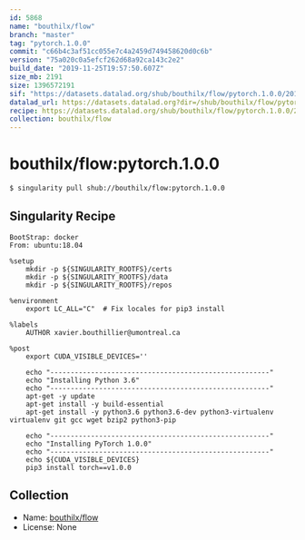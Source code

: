 ```yaml
---
id: 5868
name: "bouthilx/flow"
branch: "master"
tag: "pytorch.1.0.0"
commit: "c66b4c3af51cc055e7c4a2459d749458620d0c6b"
version: "75a020c0a5efcf262d68a92ca143c2e2"
build_date: "2019-11-25T19:57:50.607Z"
size_mb: 2191
size: 1396572191
sif: "https://datasets.datalad.org/shub/bouthilx/flow/pytorch.1.0.0/2019-11-25-c66b4c3a-75a020c0/75a020c0a5efcf262d68a92ca143c2e2.simg"
datalad_url: https://datasets.datalad.org?dir=/shub/bouthilx/flow/pytorch.1.0.0/2019-11-25-c66b4c3a-75a020c0/
recipe: https://datasets.datalad.org/shub/bouthilx/flow/pytorch.1.0.0/2019-11-25-c66b4c3a-75a020c0/Singularity
collection: bouthilx/flow
---
```


# bouthilx/flow:pytorch.1.0.0

```bash
$ singularity pull shub://bouthilx/flow:pytorch.1.0.0
```

## Singularity Recipe

```singularity
BootStrap: docker
From: ubuntu:18.04

%setup
    mkdir -p ${SINGULARITY_ROOTFS}/certs
    mkdir -p ${SINGULARITY_ROOTFS}/data
    mkdir -p ${SINGULARITY_ROOTFS}/repos

%environment
	export LC_ALL="C"  # Fix locales for pip3 install

%labels
    AUTHOR xavier.bouthillier@umontreal.ca

%post
    export CUDA_VISIBLE_DEVICES=''

    echo "------------------------------------------------------"
    echo "Installing Python 3.6"
    echo "------------------------------------------------------"
    apt-get -y update
    apt-get install -y build-essential
    apt-get install -y python3.6 python3.6-dev python3-virtualenv virtualenv git gcc wget bzip2 python3-pip

    echo "------------------------------------------------------"
    echo "Installing PyTorch 1.0.0"
    echo "------------------------------------------------------"
    echo ${CUDA_VISIBLE_DEVICES}
    pip3 install torch==v1.0.0
```

## Collection

 - Name: [bouthilx/flow](https://github.com/bouthilx/flow)
 - License: None

